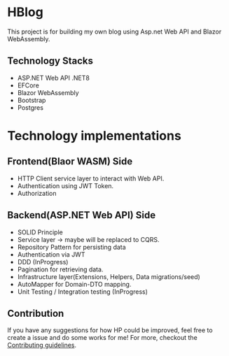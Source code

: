 # HBlog
This project is for building my own blog using Asp.net Web API and Blazor WebAssembly.

## Technology Stacks
* ASP.NET Web API .NET8
* EFCore
* Blazor WebAssembly
* Bootstrap
* Postgres


# Technology implementations
## Frontend(Blaor WASM) Side
* HTTP Client service layer to interact with Web API.
* Authentication using JWT Token.
* Authorization

## Backend(ASP.NET Web API) Side
* SOLID Principle
* Service layer  -> maybe will be replaced to CQRS.
* Repository Pattern for persisting data
* Authentication via JWT
* DDD (InProgress)
* Pagination for retrieving data.
* Infrastructure layer(Extensions, Helpers, Data migrations/seed)
* AutoMapper for Domain-DTO mapping.
* Unit Testing / Integration testing (InProgress)

## Contribution

If you have any suggestions for how HP could be improved, feel free to create a issue and do some works for me!
For more, checkout the [Contributing guidelines](https://github.com/hyunbin7303/HBlog/blob/main/.github/CONTRIBUTING.md).

